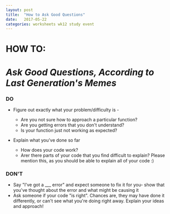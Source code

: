 ```yaml
---
layout: post
title:  "How to Ask Good Questions"
date:   2017-05-22
categories: worksheets wk12 study event
---
```


# HOW TO:
# *Ask Good Questions, According to Last Generation's Memes*

### DO
* Figure out exactly what your problem/difficulty is - 
    * Are you not sure how to approach a particular function? 
    * Are you getting errors that you don't understand?
    * Is your function just not working as expected?

* Explain what you've done so far
    * How does your code work?
    * Arer there parts of your code that you find difficult to explain? Please mention this, as you should be able to explain all of your code :)

### DON'T
* Say "I've got a ___ error" and expect someone to fix it for you- show that you've thought about the error and what might be causing it
* Ask someone if your code "is right". Chances are, they may have done it differently, or can't see what you're doing right away. Explain your ideas and approach!